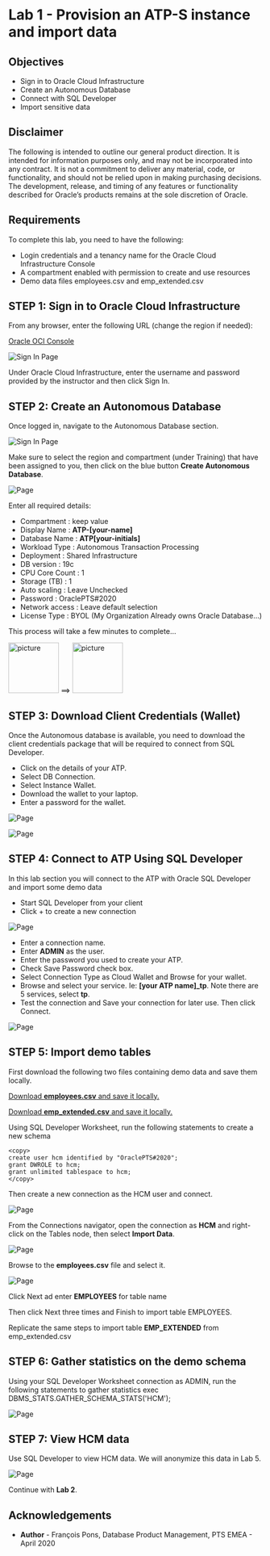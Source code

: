 # Lab 1 - Provision an ATP-S instance and import data

## Objectives

* Sign in to Oracle Cloud Infrastructure
* Create an Autonomous Database
* Connect with SQL Developer
* Import sensitive data

## Disclaimer ##
The following is intended to outline our general product direction. It is intended for information purposes only, and may not be incorporated into any contract. It is not a commitment to deliver any material, code, or functionality, and should not be relied upon in making purchasing decisions. The development, release, and timing of any features or functionality described for Oracle’s products remains at the sole discretion of Oracle.

## Requirements ##

To complete this lab, you need to have the following:

* Login credentials and a tenancy name for the Oracle Cloud Infrastructure Console
* A compartment enabled with permission to create and use resources
* Demo data files employees.csv and emp_extended.csv

## STEP 1: Sign in to Oracle Cloud Infrastructure

From any browser, enter the following URL (change the region if needed):

[Oracle OCI Console](https://console.us-phoenix-1.oraclecloud.com/a/tenancy)


![Sign In Page](./images/img01.png " ")


Under Oracle Cloud Infrastructure, enter the username and password provided by the instructor and then click Sign In.

## STEP 2: Create an Autonomous Database

Once logged in, navigate to the Autonomous Database section.

![Sign In Page](./images/img02.png " ")



Make sure to select the region and compartment (under Training) that have been assigned to you, then click on the blue button **Create Autonomous Database**.

![Page](./images/img03.png " ")

Enter all required details:

* Compartment :	keep value
* Display Name :	**ATP-[your-name]**
* Database Name	:	**ATP[your-initials]**
* Workload Type	:	Autonomous Transaction Processing
* Deployment :	Shared Infrastructure
* DB version : 19c
* CPU Core Count :	1
* Storage (TB) : 1
* Auto scaling : Leave Unchecked
* Password :	OraclePTS#2020
* Network access : Leave default selection
* License Type : BYOL (My Organization Already owns Oracle Database…)


This process will take a few minutes to complete…

<!---
![Alt text](./images/img04.png " ")  ==>
![Alt text](./images/img05.png " ")
--->

<img src="./images/img04.png" alt="picture" width="100" height="100" />
==>
<img src="./images/img05.png" alt="picture" width="100" height="100" />

## STEP 3: Download Client Credentials (Wallet)

Once the Autonomous database is available, you need to download the client credentials package that will be required to connect from SQL Developer.
* Click on the details of your ATP.
* Select DB Connection.
* Select Instance Wallet.
* Download the wallet to your laptop.
* Enter a password for the wallet.


![Page](./images/img06.png " ")

![Page](./images/img07.png " ")

## STEP 4: Connect to ATP Using SQL Developer

In this lab section you will connect to the ATP with Oracle SQL Developer and import some demo data

* Start SQL Developer from your client
* Click + to create a new connection


![Page](./images/img08.png " ")

* Enter a connection name.
* Enter **ADMIN** as the user.
* Enter the password you used to create your ATP.
* Check Save Password check box.
* Select Connection Type as Cloud Wallet and Browse for your wallet.
* Browse and select your service. Ie: **[your ATP name]_tp**.  Note there are 5 services, select **tp**.
* Test the connection and Save your connection for later use.  Then click Connect.


![Page](./images/img09.png " ")

## STEP 5: Import demo tables

First download the following two files containing demo data and save them locally.

[Download **employees.csv** and save it locally.](./files/employees.csv)

[Download **emp_extended.csv** and save it locally.](./files/emp_extended.csv)

Using SQL Developer Worksheet, run the following statements to create a new schema

````
<copy>
create user hcm identified by "OraclePTS#2020";
grant DWROLE to hcm;
grant unlimited tablespace to hcm;
</copy>
````

Then create a new connection as the HCM user and connect.


![Page](./images/img10.png " ")

From the Connections navigator, open the connection as **HCM** and right-click on the Tables node, then select **Import Data**.

![Page](./images/img11.png " ")

Browse to the **employees.csv** file and select it.

![Page](./images/img12.png " ")

Click Next ad enter **EMPLOYEES** for table name

Then click Next three times and Finish to import table EMPLOYEES.

Replicate the same steps to import table **EMP_EXTENDED** from emp_extended.csv


## STEP 6: Gather statistics on the demo schema

Using your SQL Developer Worksheet connection as ADMIN, run the following statements to gather statistics
exec DBMS_STATS.GATHER_SCHEMA_STATS('HCM');


![Page](./images/img13.png " ")

## STEP 7: View HCM data

Use SQL Developer to view HCM data. We will anonymize this data in Lab 5.


![Page](./images/img14.png " ")

Continue with **Lab 2**.

## Acknowledgements ##

- **Author** - François Pons, Database Product Management, PTS EMEA - April 2020
